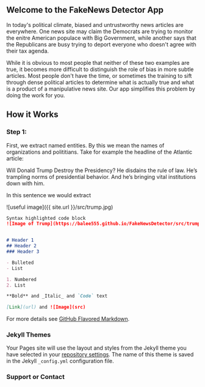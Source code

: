 ## Welcome to the FakeNews Detector App

In today's political climate, biased and untrustworthy news articles are everywhere. One news site may claim the Democrats are trying to monitor the enitre American populace with Big Government, while another says that the Republicans are busy trying to deport everyone who doesn't agree with their tax agenda. 

While it is obvious to most people that neither of these two examples are true, it becomes more difficult to distinguish the role of bias in more subtle articles. Most people don't have the time, or sometimes the training to sift through dense political articles to determine what is actually true and what is a product of a manipulative news site. Our app simplifies this problem by doing the work for you. 

## How it Works

### Step 1:
First, we extract named entities. By this we mean the names of organizations and polititians. Take for example the headline of the Atlantic article:

Will Donald Trump Destroy the Presidency?
He disdains the rule of law. He’s trampling norms of presidential behavior. And he’s bringing vital institutions down with him.

In this sentence we would extract 

![useful image]({{ site.url }}/src/trump.jpg)
```markdown
Syntax highlighted code block
![Image of Trump](https://balee555.github.io/FakeNewsDetector/src/trump.jpg)


# Header 1
## Header 2
### Header 3

- Bulleted
- List

1. Numbered
2. List

**Bold** and _Italic_ and `Code` text

[Link](url) and ![Image](src)
```

For more details see [GitHub Flavored Markdown](https://guides.github.com/features/mastering-markdown/).

### Jekyll Themes

Your Pages site will use the layout and styles from the Jekyll theme you have selected in your [repository settings](https://github.com/balee555/FakeNewsDetector/settings). The name of this theme is saved in the Jekyll `_config.yml` configuration file.

### Support or Contact


